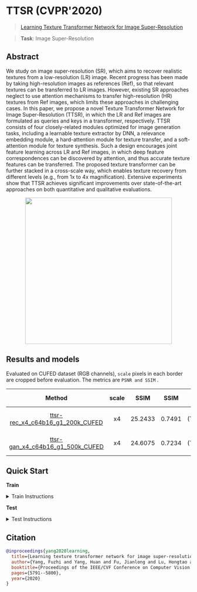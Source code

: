 # TTSR (CVPR'2020)

> [Learning Texture Transformer Network for Image Super-Resolution](https://arxiv.org/abs/2006.04139)

> **Task**: Image Super-Resolution

<!-- [ALGORITHM] -->

## Abstract

<!-- [ABSTRACT] -->

We study on image super-resolution (SR), which aims to recover realistic textures from a low-resolution (LR) image. Recent progress has been made by taking high-resolution images as references (Ref), so that relevant textures can be transferred to LR images. However, existing SR approaches neglect to use attention mechanisms to transfer high-resolution (HR) textures from Ref images, which limits these approaches in challenging cases. In this paper, we propose a novel Texture Transformer Network for Image Super-Resolution (TTSR), in which the LR and Ref images are formulated as queries and keys in a transformer, respectively. TTSR consists of four closely-related modules optimized for image generation tasks, including a learnable texture extractor by DNN, a relevance embedding module, a hard-attention module for texture transfer, and a soft-attention module for texture synthesis. Such a design encourages joint feature learning across LR and Ref images, in which deep feature correspondences can be discovered by attention, and thus accurate texture features can be transferred. The proposed texture transformer can be further stacked in a cross-scale way, which enables texture recovery from different levels (e.g., from 1x to 4x magnification). Extensive experiments show that TTSR achieves significant improvements over state-of-the-art approaches on both quantitative and qualitative evaluations.

<!-- [IMAGE] -->

<div align=center >
 <img src="https://user-images.githubusercontent.com/7676947/144035689-e5afa799-f469-40a0-aa94-0b84a46726a1.png" width="400"/>
</div >

## Results and models

Evaluated on CUFED dataset (RGB channels), `scale` pixels in each border are cropped before evaluation.
The metrics are `PSNR and SSIM` .

|                                        Method                                        | scale |  SSIM   |  SSIM  |   GPU Info   |                                        Download                                        |
| :----------------------------------------------------------------------------------: | :---: | :-----: | :----: | :----------: | :------------------------------------------------------------------------------------: |
| [ttsr-rec_x4_c64b16_g1_200k_CUFED](/configs/ttsr/ttsr-rec_x4c64b16_1xb9-200k_CUFED.py) |  x4   | 25.2433 | 0.7491 | 1 (TITAN Xp) | [model](https://download.openmmlab.com/mmediting/restorers/ttsr/ttsr-rec_x4_c64b16_g1_200k_CUFED_20210525-b0dba584.pth) \| [log](https://download.openmmlab.com/mmediting/restorers/ttsr/ttsr-rec_x4_c64b16_g1_200k_CUFED_20210525-b0dba584.log.json) |
| [ttsr-gan_x4_c64b16_g1_500k_CUFED](/configs/ttsr/ttsr-gan_x4c64b16_1xb9-500k_CUFED.py) |  x4   | 24.6075 | 0.7234 | 1 (TITAN Xp) | [model](https://download.openmmlab.com/mmediting/restorers/ttsr/ttsr-gan_x4_c64b16_g1_500k_CUFED_20210626-2ab28ca0.pth) \| [log](https://download.openmmlab.com/mmediting/restorers/ttsr/ttsr-gan_x4_c64b16_g1_500k_CUFED_20210626-2ab28ca0.log.json) |

## Quick Start

**Train**

<details>
<summary>Train Instructions</summary>

You can use the following commands to train a model with cpu or single/multiple GPUs.

```shell
# cpu train
CUDA_VISIBLE_DEVICES=-1 python tools/train.py configs/ttsr/ttsr-gan_x4c64b16_1xb9-500k_CUFED.py

# single-gpu train
python tools/train.py configs/ttsr/ttsr-gan_x4c64b16_1xb9-500k_CUFED.py

# multi-gpu train
./tools/dist_train.sh configs/ttsr/ttsr-gan_x4c64b16_1xb9-500k_CUFED.py 8
```

For more details, you can refer to **Train a model** part in [train_test.md](/docs/en/user_guides/train_test.md#Train-a-model-in-MMEditing).

</details>

**Test**

<details>
<summary>Test Instructions</summary>

You can use the following commands to test a model with cpu or single/multiple GPUs.

```shell
# cpu test
CUDA_VISIBLE_DEVICES=-1 python tools/test.py configs/ttsr/ttsr-gan_x4c64b16_1xb9-500k_CUFED.py https://download.openmmlab.com/mmediting/restorers/ttsr/ttsr-gan_x4_c64b16_g1_500k_CUFED_20210626-2ab28ca0.pth

# single-gpu test
python tools/test.py configs/ttsr/ttsr-gan_x4c64b16_1xb9-500k_CUFED.py https://download.openmmlab.com/mmediting/restorers/ttsr/ttsr-gan_x4_c64b16_g1_500k_CUFED_20210626-2ab28ca0.pth

# multi-gpu test
./tools/dist_test.sh configs/ttsr/ttsr-gan_x4c64b16_1xb9-500k_CUFED.py https://download.openmmlab.com/mmediting/restorers/ttsr/ttsr-gan_x4_c64b16_g1_500k_CUFED_20210626-2ab28ca0.pth 8
```

For more details, you can refer to **Test a pre-trained model** part in [train_test.md](/docs/en/user_guides/train_test.md#Test-a-pre-trained-model-in-MMEditing).

</details>

## Citation

```bibtex
@inproceedings{yang2020learning,
  title={Learning texture transformer network for image super-resolution},
  author={Yang, Fuzhi and Yang, Huan and Fu, Jianlong and Lu, Hongtao and Guo, Baining},
  booktitle={Proceedings of the IEEE/CVF Conference on Computer Vision and Pattern Recognition},
  pages={5791--5800},
  year={2020}
}
```
